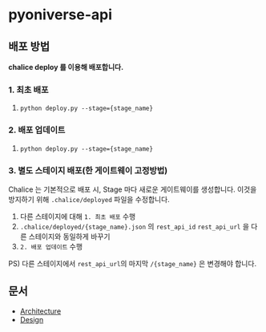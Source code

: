 # pyoniverse-api

## 배포 방법

**chalice deploy 를 이용해 배포합니다.**

### 1. 최초 배포

1. `python deploy.py --stage={stage_name}`

### 2. 배포 업데이트

1. `python deploy.py --stage={stage_name}`

### 3. 별도 스테이지 배포(한 게이트웨이 고정방법)

Chalice 는 기본적으로 배포 시, Stage 마다 새로운 게이트웨이를 생성합니다.
이것을 방지하기 위해 `.chalice/deployed` 파일을 수정합니다.

1. 다른 스테이지에 대해 `1. 최초 배포` 수행
2. `.chalice/deployed/{stage_name}.json` 의 `rest_api_id` `rest_api_url` 을 다른 스테이지와 동일하게 바꾸기
3. `2. 배포 업데이트` 수행

PS) 다른 스테이지에서 `rest_api_url`의 마지막 `/{stage_name}` 은 변경해야 합니다.

## 문서
- [Architecture](docs/architecture.md)
- [Design](docs/design.md)
